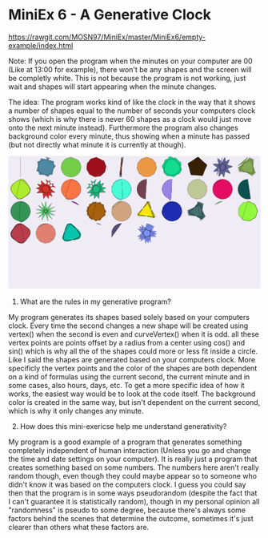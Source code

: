 # MiniEx 6 - A Generative Clock
https://rawgit.com/MOSN97/MiniEx/master/MiniEx6/empty-example/index.html

Note: If you open the program when the minutes on your computer are 00 (Like at 13:00 for example), there won't be any shapes and the screen will be completly white. This is not because the program is not working, just wait and shapes will start appearing when the minute changes.

The idea: The program works kind of like the clock in the way that it shows a number of shapes equal to the number of seconds your computers clock shows (which is why there is never 60 shapes as a clock would just move onto the next minute instead). Furthermore the program also changes background color every minute, thus showing when a minute has passed (but not directly what minute it is currently at though).

![alt text](https://github.com/MOSN97/MiniEx/blob/master/MiniEx6/Screenshot_10.png)

1. What are the rules in my generative program?

My program generates its shapes based solely based on your computers clock. Every time the second changes a new shape will be created using vertex() when the second is even and curveVertex() when it is odd. all these vertex points are points offset by a radius from a center using cos() and sin() which is why all the of the shapes could more or less fit inside a circle. Like I said the shapes are generated based on your computers clock. More specificly the vertex points and the color of the shapes are both dependent on a kind of formulas using the current second, the current minute and in some cases, also hours, days, etc. To get a more specific idea of how it works, the easiest way would be to look at the code itself. The background color is created in the same way, but isn't dependent on the current second, which is why it only changes any minute.

2. How does this mini-exericse help me understand generativity?

My program is a good example of a program that generates something completely independent of human interaction (Unless you go and change the time and date settings on your computer). It is really just a program that creates something based on some numbers. The numbers here aren't really random though, even though they could maybe appear so to someone who didn't know it was based on the computers clock. I guess you could say then that the program is in some ways pseudorandom (despite the fact that I can't guarantee it is statistically random), though in my personal opinion all "randomness" is pseudo to some degree, because there's always some factors behind the scenes that determine the outcome, sometimes it's just clearer than others what these factors are.

